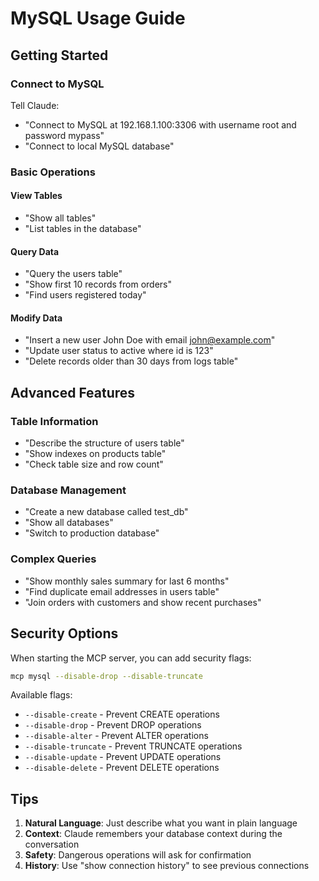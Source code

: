 # MySQL Usage Guide

## Getting Started

### Connect to MySQL

Tell Claude:
- "Connect to MySQL at 192.168.1.100:3306 with username root and password mypass"
- "Connect to local MySQL database"

### Basic Operations

#### View Tables
- "Show all tables"
- "List tables in the database"

#### Query Data
- "Query the users table"
- "Show first 10 records from orders"
- "Find users registered today"

#### Modify Data
- "Insert a new user John Doe with email john@example.com"
- "Update user status to active where id is 123"
- "Delete records older than 30 days from logs table"

## Advanced Features

### Table Information
- "Describe the structure of users table"
- "Show indexes on products table"
- "Check table size and row count"

### Database Management
- "Create a new database called test_db"
- "Show all databases"
- "Switch to production database"

### Complex Queries
- "Show monthly sales summary for last 6 months"
- "Find duplicate email addresses in users table"
- "Join orders with customers and show recent purchases"

## Security Options

When starting the MCP server, you can add security flags:

```bash
mcp mysql --disable-drop --disable-truncate
```

Available flags:
- `--disable-create` - Prevent CREATE operations
- `--disable-drop` - Prevent DROP operations
- `--disable-alter` - Prevent ALTER operations
- `--disable-truncate` - Prevent TRUNCATE operations
- `--disable-update` - Prevent UPDATE operations
- `--disable-delete` - Prevent DELETE operations

## Tips

1. **Natural Language**: Just describe what you want in plain language
2. **Context**: Claude remembers your database context during the conversation
3. **Safety**: Dangerous operations will ask for confirmation
4. **History**: Use "show connection history" to see previous connections